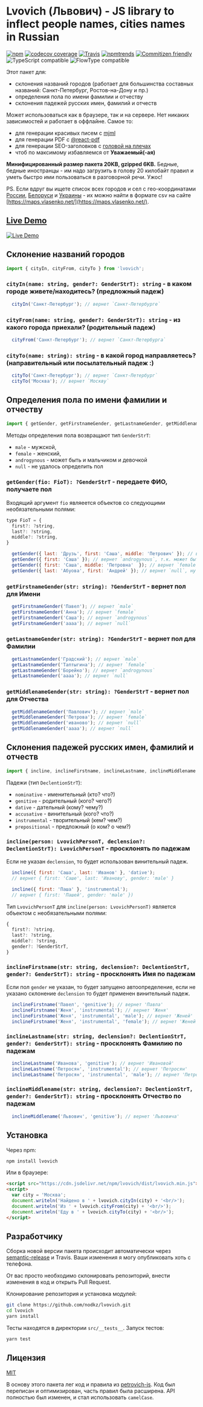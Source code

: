 # Lvovich (Львович) - JS library to inflect people names, cities names in Russian

[![npm](https://img.shields.io/npm/v/lvovich.svg)](https://www.npmjs.com/package/lvovich)
[![codecov coverage](https://img.shields.io/codecov/c/github/nodkz/lvovich.svg)](https://codecov.io/github/nodkz/lvovich)
[![Travis](https://img.shields.io/travis/nodkz/lvovich.svg?maxAge=2592000)](https://travis-ci.org/nodkz/lvovich)
[![npmtrends](https://img.shields.io/npm/dt/lvovich.svg)](http://www.npmtrends.com/lvovich)
[![Commitizen friendly](https://img.shields.io/badge/commitizen-friendly-brightgreen.svg)](http://commitizen.github.io/cz-cli/)
![TypeScript compatible](https://img.shields.io/badge/typescript-compatible-brightgreen.svg)
![FlowType compatible](https://img.shields.io/badge/flowtype-compatible-brightgreen.svg)

Этот пакет для:

- склонения названий городов (работает для большинства составных названий: Санкт-Петербург, Ростов-на-Дону и пр.)
- определения пола по имени фамилии и отчеству
- склонения падежей русских имен, фамилий и отчеств

Может использоваться как в браузере, так и на сервере. Нет никаких зависимостей и работает в оффлайне. Самое то:

- для генерации красивых писем с [mjml](https://github.com/mjmlio/mjml)
- для генерации PDF c [@react-pdf](https://github.com/diegomura/react-pdf)
- для генерации SEO-заголовков c [головой на плечах](https://comic.browserling.com/seo-expert-ru.png)
- чтоб по максимому избавляемся от **Уважаемый(-ая)**

**Минифицированный размер пакета 20KB, gzipped 6KB.** Бедные, бедные иностранцы - им надо загрузить в голову 20 килобайт правил и уметь быстро ими пользоваться в разговорной речи. Ужос!

PS. Если вдруг вы ищете список всех городов и сел с гео-координатами [России](https://maps.vlasenko.net/russia/ru-list.csv), [Белоруси](https://maps.vlasenko.net/belarus/by-list.csv) и [Украины](https://maps.vlasenko.net/ukraine/ua-list.csv) - их можно найти в формате csv на сайте [https://maps.vlasenko.net/](https://maps.vlasenko.net/).

## [Live Demo](https://codesandbox.io/s/nr8k2241wj)

[![Live Demo](https://user-images.githubusercontent.com/1946920/46338422-f7fcf180-c651-11e8-9dab-39b6f45dc00d.png)](https://codesandbox.io/s/nr8k2241wj)

## Cклонение названий городов

```js
import { cityIn, cityFrom, cityTo } from 'lvovich';
```

### `cityIn(name: string, gender?: GenderStrT): string` - в каком городе живете/находитесь? (предложный падеж)

```js
  cityIn('Санкт-Петербург'); // вернет `Санкт-Петербурге`
```

### `cityFrom(name: string, gender?: GenderStrT): string` - из какого города приехали? (родительный падеж)

```js
  cityFrom('Санкт-Петербург'); // вернет `Санкт-Петербурга`
```

### `cityTo(name: string): string` - в какой город направляетесь? (направительный или посылательный падеж :)

```js
  cityTo('Санкт-Петербург'); // вернет `Санкт-Петербург`
  cityTo('Москва'); // вернет `Москву`
```

## Определения пола по имени фамилии и отчеству

```js
import { getGender, getFirstnameGender, getLastnameGender, getMiddlenameGender } from 'lvovich';
```

Методы определения пола возвращают тип `GenderStrT`:

- `male` - мужской,
- `female` - женский,
- `androgynous` - может быть и мальчиком и девочкой
- `null` - не удалось определить пол

### `getGender(fio: FioT): ?GenderStrT` - передаете ФИО, получаете пол

Входящий аргумент `fio` являеется объектов со следующими необязательными полями:

```js
type FioT = {
  first?: ?string,
  last?: ?string,
  middle?: ?string,
}
```

```js
  getGender({ last: 'Друзь', first: 'Саша', middle: 'Петрович' }); // вернет `male`
  getGender({ first: 'Саша' }); // вернет `androgynous`, т.к. может быть мальчик или девочка
  getGender({ first: 'Саша', middle: 'Петровна'  }); // вернет `female`
  getGender({ last: 'Абуова', first: 'Андрей' }); // вернет `null`, ну нафиг гадать т.к. вроде фамилия женская и имя мужское.
```

### `getFirstnameGender(str: string): ?GenderStrT` - вернет пол для Имени

```js
  getFirstnameGender('Павел'); // вернет `male`
  getFirstnameGender('Анна'); // вернет `female`
  getFirstnameGender('Саша'); // вернет `androgynous`
  getFirstnameGender('аааа'); // вернет `null`
```

### `getLastnameGender(str: string): ?GenderStrT` - вернет пол для Фамилии

```js
  getLastnameGender('Градский'); // вернет `male`
  getLastnameGender('Таптыгина'); // вернет `female`
  getLastnameGender('Борейко'); // вернет `androgynous`
  getLastnameGender('аааа'); // вернет `null`
```

### `getMiddlenameGender(str: string): ?GenderStrT` - вернет пол для Отчества

```js
  getMiddlenameGender('Павлович'); // вернет `male`
  getMiddlenameGender('Петрова'); // вернет `female`
  getMiddlenameGender('иваново'); // вернет `null`
  getMiddlenameGender('аааа'); // вернет `null`
```

## Cклонения падежей русских имен, фамилий и отчеств

```js
import { incline, inclineFirstname, inclineLastname, inclineMiddlename } from 'lvovich';
```

Падежи (тип `DeclentionStrT`):

- `nominative` - именительный (кто? что?)
- `genitive` - родительный (кого? чего?)
- `dative` - дательный (кому? чему?)
- `accusative` - винительный (кого? что?)
- `instrumental` - творительный (кем? чем?)
- `prepositional` - предложный (о ком? о чем?)

### `incline(person: LvovichPersonT, declension?: DeclentionStrT): LvovichPersonT` - просклонять по падежам

Если не указан `declension`, то будет использован винительный падеж.

```js
  incline({ first: 'Саша', last: 'Иванов' }, 'dative');
  // вернет { first: 'Саше', last: 'Иванову', gender: 'male' }

  incline({ first: 'Паша' }, 'instrumental');
  // вернет { first: 'Пашей', gender: 'male' })
```

Тип `LvovichPersonT` для `incline(person: LvovichPersonT)` является объектом с необязательными полями:

```js
{
  first?: ?string,
  last?: ?string,
  middle?: ?string,
  gender?: ?GenderStrT,
}
```

### `inclineFirstname(str: string, declension?: DeclentionStrT, gender?: GenderStrT): string` - просклонять Имя по падежам

Если пол `gender` не указан, то будет запущено автоопределение, если не указано склонение `declension` то будет применен винительный падеж.

```js
  inclineFirstname('Павел', 'genitive'); // вернет 'Павла'
  inclineFirstname('Женя', 'instrumental'); // вернет 'Женя'
  inclineFirstname('Женя', 'instrumental', 'male'); // вернет 'Женей'
  inclineFirstname('Женя', 'instrumental', 'female'); // вернет 'Женей'
```

### `inclineLastname(str: string, declension?: DeclentionStrT, gender?: GenderStrT): string` - просклонять Фамилию по падежам

```js
  inclineLastname('Иванова', 'genitive'); // вернет 'Ивановой'
  inclineLastname('Петросян', 'instrumental'); // вернет 'Петросян'
  inclineLastname('Петросян', 'instrumental', 'male'); // вернет 'Петросяном'
```

### `inclineMiddlename(str: string, declension?: DeclentionStrT, gender?: GenderStrT): string` - просклонять Отчество по падежам

```js
  inclineMiddlename('Львович', 'genitive'); // вернет 'Львовича'
```

## Установка

Через npm:

```bash
npm install lvovich
```

Или в браузере:

```html
<script src="https://cdn.jsdelivr.net/npm/lvovich/dist/lvovich.min.js"></script>
<script>
  var city = 'Москва';
  document.writeln('Найдено в ' + lvovich.cityIn(city) + '<br/>');
  document.writeln('Из ' + lvovich.cityFrom(city) + '<br/>');
  document.writeln('Еду в ' + lvovich.cityTo(city) + '<br/>');
</script>
```

## Разработчику

Сборка новой версии пакета происходит автоматически через [semantic-release](https://github.com/semantic-release/semantic-release) и Travis. Ваши изменения я могу опубликовать хоть с телефона.

От вас просто необходимо склонировать репозиторий, внести изменения в код и открыть Pull Request.

Клонирование репозитория и установка модулей:

```bash
git clone https://github.com/nodkz/lvovich.git
cd lvovich
yarn install
```

Тесты находятся в директории ```src/__tests__```. Запуск тестов:

```bash
yarn test
```

## Лицензия

[MIT](./LICENSE.md)

В основу этого пакета лег код и правила из [petrovich-js](https://github.com/petrovich/petrovich-js). Код был переписан и оптимизирован, часть правил была расширена. API полностью был изменен, и стал использовать `camelCase`.

